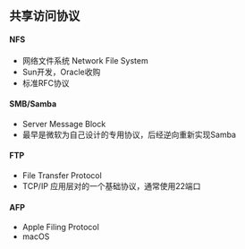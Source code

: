 <!-- 
title: 共享访问协议
from: work
create: 2020-09-20
tags: term,macos,share
-->

## 共享访问协议

#### NFS
- 网络文件系统 Network File System
- Sun开发，Oracle收购
- 标准RFC协议

#### SMB/Samba
- Server Message Block
- 最早是微软为自己设计的专用协议，后经逆向重新实现Samba

#### FTP
- File Transfer Protocol
- TCP/IP 应用层对的一个基础协议，通常使用22端口

#### AFP
- Apple Filing Protocol
- macOS
